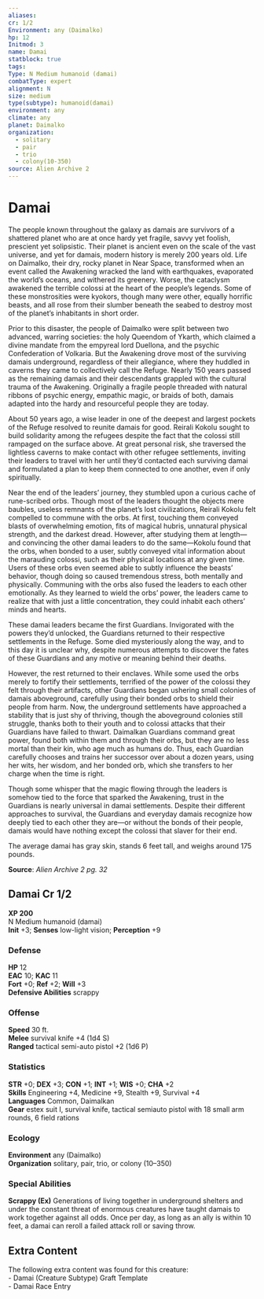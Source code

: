 ```yaml
---
aliases: 
cr: 1/2
Environment: any (Daimalko)
hp: 12
Initmod: 3
name: Damai
statblock: true
tags: 
Type: N Medium humanoid (damai)
combatType: expert
alignment: N
size: medium
type(subtype): humanoid(damai)
environment: any
climate: any
planet: Daimalko
organization:
  - solitary
  - pair
  - trio
  - colony(10-350)
source: Alien Archive 2
---
```


# Damai

The people known throughout the galaxy as damais are survivors of a shattered planet who are at once hardy yet fragile, savvy yet foolish, prescient yet solipsistic. Their planet is ancient even on the scale of the vast universe, and yet for damais, modern history is merely 200 years old. Life on Daimalko, their dry, rocky planet in Near Space, transformed when an event called the Awakening wracked the land with earthquakes, evaporated the world’s oceans, and withered its greenery. Worse, the cataclysm awakened the terrible colossi at the heart of the people’s legends. Some of these monstrosities were kyokors, though many were other, equally horrific beasts, and all rose from their slumber beneath the seabed to destroy most of the planet’s inhabitants in short order.

Prior to this disaster, the people of Daimalko were split between two advanced, warring societies: the holy Queendom of Ykarth, which claimed a divine mandate from the empyreal lord Duellona, and the psychic Confederation of Volkaria. But the Awakening drove most of the surviving damais underground, regardless of their allegiance, where they huddled in caverns they came to collectively call the Refuge. Nearly 150 years passed as the remaining damais and their descendants grappled with the cultural trauma of the Awakening. Originally a fragile people threaded with natural ribbons of psychic energy, empathic magic, or braids of both, damais adapted into the hardy and resourceful people they are today.

About 50 years ago, a wise leader in one of the deepest and largest pockets of the Refuge resolved to reunite damais for good. Reirali Kokolu sought to build solidarity among the refugees despite the fact that the colossi still rampaged on the surface above. At great personal risk, she traversed the lightless caverns to make contact with other refugee settlements, inviting their leaders to travel with her until they’d contacted each surviving damai and formulated a plan to keep them connected to one another, even if only spiritually.

Near the end of the leaders’ journey, they stumbled upon a curious cache of rune-scribed orbs. Though most of the leaders thought the objects mere baubles, useless remnants of the planet’s lost civilizations, Reirali Kokolu felt compelled to commune with the orbs. At first, touching them conveyed blasts of overwhelming emotion, fits of magical hubris, unnatural physical strength, and the darkest dread. However, after studying them at length—and convincing the other damai leaders to do the same—Kokolu found that the orbs, when bonded to a user, subtly conveyed vital information about the marauding colossi, such as their physical locations at any given time. Users of these orbs even seemed able to subtly influence the beasts’ behavior, though doing so caused tremendous stress, both mentally and physically. Communing with the orbs also fused the leaders to each other emotionally. As they learned to wield the orbs’ power, the leaders came to realize that with just a little concentration, they could inhabit each others’ minds and hearts.

These damai leaders became the first Guardians. Invigorated with the powers they’d unlocked, the Guardians returned to their respective settlements in the Refuge. Some died mysteriously along the way, and to this day it is unclear why, despite numerous attempts to discover the fates of these Guardians and any motive or meaning behind their deaths.

However, the rest returned to their enclaves. While some used the orbs merely to fortify their settlements, terrified of the power of the colossi they felt through their artifacts, other Guardians began ushering small colonies of damais aboveground, carefully using their bonded orbs to shield their people from harm. Now, the underground settlements have approached a stability that is just shy of thriving, though the aboveground colonies still struggle, thanks both to their youth and to colossi attacks that their Guardians have failed to thwart. Daimalkan Guardians command great power, found both within them and through their orbs, but they are no less mortal than their kin, who age much as humans do. Thus, each Guardian carefully chooses and trains her successor over about a dozen years, using her wits, her wisdom, and her bonded orb, which she transfers to her charge when the time is right.

Though some whisper that the magic flowing through the leaders is somehow tied to the force that sparked the Awakening, trust in the Guardians is nearly universal in damai settlements. Despite their different approaches to survival, the Guardians and everyday damais recognize how deeply tied to each other they are—or without the bonds of their people, damais would have nothing except the colossi that slaver for their end.

The average damai has gray skin, stands 6 feet tall, and weighs around 175 pounds.

**Source**:  _Alien Archive 2 pg. 32_

## Damai Cr 1/2

**XP 200**  
N Medium humanoid (damai)  
**Init** +3; **Senses** low-light vision; **Perception** +9  

### Defense

**HP** 12  
**EAC** 10; **KAC** 11  
**Fort** +0; **Ref** +2; **Will** +3  
**Defensive Abilities** scrappy  

### Offense

**Speed** 30 ft.  
**Melee** survival knife +4 (1d4 S)  
**Ranged** tactical semi-auto pistol +2 (1d6 P)

### Statistics

**STR** +0; **DEX** +3; **CON** +1; **INT** +1; **WIS** +0; **CHA** +2  
**Skills** Engineering +4, Medicine +9, Stealth +9, Survival +4  
**Languages** Common, Daimalkan  
**Gear** estex suit I, survival knife, tactical semiauto pistol with 18 small arm rounds, 6 field rations

### Ecology

**Environment** any (Daimalko)  
**Organization** solitary, pair, trio, or colony (10–350)

### Special Abilities

**Scrappy (Ex)** Generations of living together in underground shelters and under the constant threat of enormous creatures have taught damais to work together against all odds. Once per day, as long as an ally is within 10 feet, a damai can reroll a failed attack roll or saving throw.

## Extra Content

The following extra content was found for this creature:  
\- Damai (Creature Subtype) Graft Template  
\- Damai Race Entry


